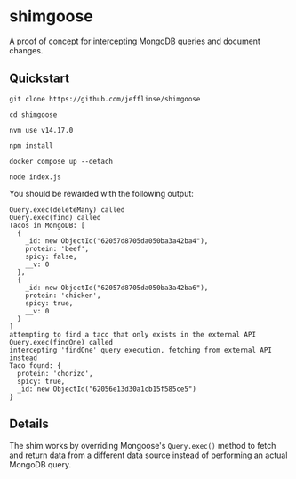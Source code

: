 # shimgoose

A proof of concept for intercepting MongoDB queries and document changes.

## Quickstart

    git clone https://github.com/jefflinse/shimgoose

    cd shimgoose

    nvm use v14.17.0

    npm install

    docker compose up --detach

    node index.js

You should be rewarded with the following output:

    Query.exec(deleteMany) called
    Query.exec(find) called
    Tacos in MongoDB: [
      {
        _id: new ObjectId("62057d8705da050ba3a42ba4"),
        protein: 'beef',
        spicy: false,
        __v: 0
      },
      {
        _id: new ObjectId("62057d8705da050ba3a42ba6"),
        protein: 'chicken',
        spicy: true,
        __v: 0
      }
    ]
    attempting to find a taco that only exists in the external API
    Query.exec(findOne) called
    intercepting 'findOne' query execution, fetching from external API instead
    Taco found: {
      protein: 'chorizo',
      spicy: true,
      _id: new ObjectId("62056e13d30a1cb15f585ce5")
    }

## Details

The shim works by overriding Mongoose's `Query.exec()` method to fetch and return data from a different data source instead of performing an actual MongoDB query.

